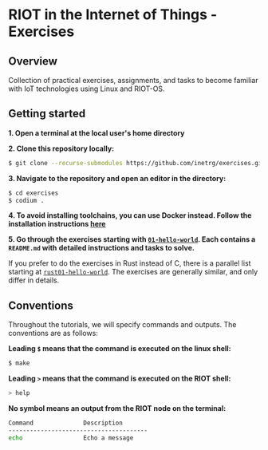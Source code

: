 # RIOT in the Internet of Things - Exercises
## Overview

Collection of practical exercises, assignments, and tasks to become familiar
with IoT technologies using Linux and RIOT-OS.

## Getting started

**1. Open a terminal at the local user's home directory**

**2. Clone this repository locally:**
```sh
$ git clone --recurse-submodules https://github.com/inetrg/exercises.git
```

**3. Navigate to the repository and open an editor in the directory:**
```sh
$ cd exercises
$ codium .
```

**4. To avoid installing toolchains, you can use Docker instead. Follow the installation instructions [here](https://doc.riot-os.org/getting-started.html#docker)**

**5. Go through the exercises starting with [`01-hello-world`](./01-hello-world/README.md). Each contains a `README.md` with**
   **detailed instructions and tasks to solve.**

   If you prefer to do the exercises in Rust instead of C, there is a parallel list starting at [`rust01-hello-world`](./rust01-hello-world/README.md).
   The exercises are generally similar, and only differ in details.


## Conventions
Throughout the tutorials, we will specify commands and outputs.
The conventions are as follows:

**Leading `$` means that the command is executed on the linux shell:**
```sh
$ make
```

**Leading `>` means that the command is executed on the RIOT shell:**
```sh
> help
```

**No symbol means an output from the RIOT node on the terminal:**
```sh
Command              Description
---------------------------------------
echo                 Echo a message
```
